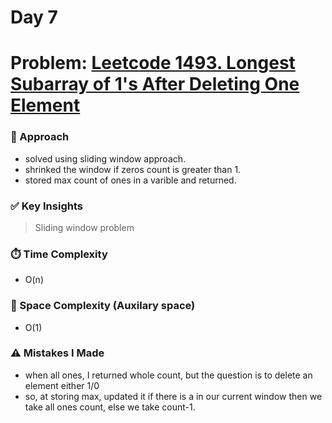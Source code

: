 # Day 7

# Problem: [Leetcode 1493. Longest Subarray of 1's After Deleting One Element](https://leetcode.com/problems/longest-subarray-of-1s-after-deleting-one-element/description/?envType=daily-question&envId=2025-08-24)

### 🧠 Approach

- solved using sliding window approach.
- shrinked the window if zeros count is greater than 1.
- stored max count of ones in a varible and returned.

### ✅ Key Insights
> Sliding window problem


### ⏱️ Time Complexity
- O(n)

### 📝 Space Complexity (Auxilary space)
- O(1)

### ⚠️ Mistakes I Made
- when all ones, I returned whole count, but the question is to delete an element either 1/0
- so, at storing max, updated it if there is a in our current window then we take all ones count, else we take count-1.
